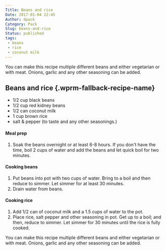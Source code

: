 ```yaml
---
Title: Beans and rice
Date: 2017-01-04 22:45
Author: dpack
Category: Pack
Slug: beans-and-rice
Status: published
tags:
 - beans
 - rice
 - coconut milk
---
```


You can make this recipe multiple different beans and either vegetarian or with meat. Onions, garlic and any other seasoning can be added. <!--WPRM Recipe 92-->

<div class="wprm-fallback-recipe">

Beans and rice {.wprm-fallback-recipe-name}
--------------

<div class="wprm-fallback-recipe-ingredients">

-   1/2 cup black beans
-   1/2 cup red kidney beans
-   1/2 can coconut milk
-   1 cup brown rice
-   salt & pepper (to taste and any other seasonings.)

</div>

<div class="wprm-fallback-recipe-instructions">

#### Meal prep

1.  Soak the beans overnight or at least 6-8 hours. If you don't have the time, boil 2 cups of water and add the beans and let quick boil for two minutes.

#### Cooking beans

1.  Put beans into pot with two cups of water. Bring to a boil and then reduce to simmer. Let simmer for at least 30 minutes.
2.  Drain water from beans.

#### Cooking rice

1.  Add 1/2 can of coconut milk and a 1.5 cups of water to the pot.
2.  Place rice, salt pepper and other seasoning in pot. Get up to a boil; and then, reduce to simmer. Let simmer for 30 minutes until the rice is fully cooked.

</div>

<div class="wprm-fallback-recipe-notes">

You can make this recipe multiple different beans and either vegetarian or with meat. Onions, garlic and any other seasoning can be added.

</div>

</div>

<!--End WPRM Recipe-->
